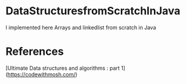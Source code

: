 # DataStructuresfromScratchInJava

I implemented here Arrays and linkedlist from scratch in Java 

# References

[Ultimate Data structures and algorithms : part 1] (https://codewithmosh.com/)
